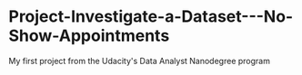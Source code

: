 # Project-Investigate-a-Dataset---No-Show-Appointments
My first project from the Udacity's Data Analyst Nanodegree program
